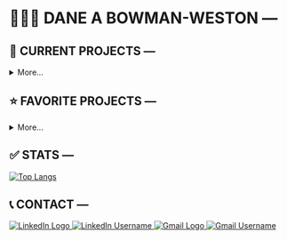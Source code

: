 # 🧑🏽‍💻 DANE A BOWMAN-WESTON —




## 🔨 CURRENT PROJECTS —

<details>
  <summary>More...</summary>
  <br>
  
  [![Readme Card](https://github-readme-stats.vercel.app/api/pin/?username=user-dane&repo=test_repo)](https://github.com/user-dane/test_repo)
    
</details>




## ⭐ FAVORITE PROJECTS —

<details>
  <summary>More...</summary>
  <br>
  
  [![Readme Card](https://github-readme-stats.vercel.app/api/pin/?username=user-dane&repo=test_repo)](https://github.com/user-dane/test_repo)
  
</details>




## ✅ STATS —

[![Top Langs](https://github-readme-stats.vercel.app/api/top-langs/?username=user-dane&layout=compact&theme=vision-friendly-dark)](https://github.com/anuraghazra/github-readme-stats)




## 📞 CONTACT —

<div id="badges">
  <a href="https://www.linkedin.com/in/danebowmanweston/">
    <img src="https://img.shields.io/badge/in-blue?logo=linkedin&logoColor=white&style=flat-square" alt="LinkedIn Logo" />
  </a>
  <a href="https://www.linkedin.com/in/danebowmanweston/" target="_blank">
    <img src="https://img.shields.io/badge/danebowmanweston-black?style=flat-square&color=white" alt="LinkedIn Username" />
  </a>
  
  <a href="mailto:dbowmanweston@gmail.com">
    <img src="https://img.shields.io/badge/-red?logo=gmail&logoColor=white&style=flat-square" alt="Gmail Logo" />
  </a>
  <a href="mailto:dbowmanweston@gmail.com">
    <img src="https://img.shields.io/badge/dbowmanweston-black?style=flat-square&color=white" alt="Gmail Username" />
  </a>
</div>

